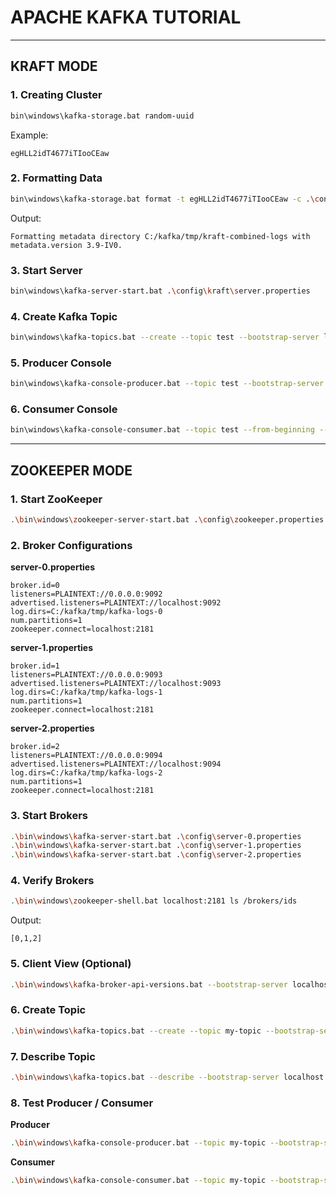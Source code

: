 # APACHE KAFKA TUTORIAL

---

## KRAFT MODE

### 1. Creating Cluster
```bash
bin\windows\kafka-storage.bat random-uuid
```
Example:
```
egHLL2idT4677iTIooCEaw
```

### 2. Formatting Data
```bash
bin\windows\kafka-storage.bat format -t egHLL2idT4677iTIooCEaw -c .\config\kraft\server.properties
```
Output:
```
Formatting metadata directory C:/kafka/tmp/kraft-combined-logs with metadata.version 3.9-IV0.
```

### 3. Start Server
```bash
bin\windows\kafka-server-start.bat .\config\kraft\server.properties
```

### 4. Create Kafka Topic
```bash
bin\windows\kafka-topics.bat --create --topic test --bootstrap-server localhost:9092 --partitions 1 --replication-factor 1
```

### 5. Producer Console
```bash
bin\windows\kafka-console-producer.bat --topic test --bootstrap-server localhost:9092
```

### 6. Consumer Console
```bash
bin\windows\kafka-console-consumer.bat --topic test --from-beginning --bootstrap-server localhost:9092
```

---

## ZOOKEEPER MODE

### 1. Start ZooKeeper
```bash
.\bin\windows\zookeeper-server-start.bat .\config\zookeeper.properties
```

### 2. Broker Configurations

**server-0.properties**
```properties
broker.id=0
listeners=PLAINTEXT://0.0.0.0:9092
advertised.listeners=PLAINTEXT://localhost:9092
log.dirs=C:/kafka/tmp/kafka-logs-0
num.partitions=1
zookeeper.connect=localhost:2181
```

**server-1.properties**
```properties
broker.id=1
listeners=PLAINTEXT://0.0.0.0:9093
advertised.listeners=PLAINTEXT://localhost:9093
log.dirs=C:/kafka/tmp/kafka-logs-1
num.partitions=1
zookeeper.connect=localhost:2181
```

**server-2.properties**
```properties
broker.id=2
listeners=PLAINTEXT://0.0.0.0:9094
advertised.listeners=PLAINTEXT://localhost:9094
log.dirs=C:/kafka/tmp/kafka-logs-2
num.partitions=1
zookeeper.connect=localhost:2181
```

### 3. Start Brokers
```bash
.\bin\windows\kafka-server-start.bat .\config\server-0.properties
.\bin\windows\kafka-server-start.bat .\config\server-1.properties
.\bin\windows\kafka-server-start.bat .\config\server-2.properties
```

### 4. Verify Brokers
```bash
.\bin\windows\zookeeper-shell.bat localhost:2181 ls /brokers/ids
```
Output:
```
[0,1,2]
```

### 5. Client View (Optional)
```bash
.\bin\windows\kafka-broker-api-versions.bat --bootstrap-server localhost:9092
```

### 6. Create Topic
```bash
.\bin\windows\kafka-topics.bat --create --topic my-topic --bootstrap-server localhost:9092 --partitions 3 --replication-factor 3
```

### 7. Describe Topic
```bash
.\bin\windows\kafka-topics.bat --describe --bootstrap-server localhost:9092 --topic my-topic
```

### 8. Test Producer / Consumer

**Producer**
```bash
.\bin\windows\kafka-console-producer.bat --topic my-topic --bootstrap-server localhost:9092
```

**Consumer**
```bash
.\bin\windows\kafka-console-consumer.bat --topic my-topic --bootstrap-server localhost:9092 --from-beginning
```
